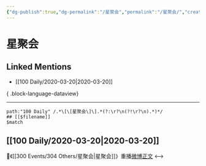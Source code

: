 ```yaml
---
{"dg-publish":true,"dg-permalink":"/星聚会","permalink":"/星聚会/","created":"2023-04-03T14:37:11.000+08:00","updated":"2023-08-24T19:39:38.692+08:00"}
---
```


# 星聚会

## Linked Mentions
- [[100 Daily/2020-03-20\|2020-03-20]]

{ .block-language-dataview}

---

```expander
path:"100 Daily" /.*\[\[星聚会\]\].*(?:\r?\n(?!\r?\n).*)*/
## [[$filename]]
$match
```
## [[100 Daily/2020-03-20\|2020-03-20]]
🌿《[[300 Events/304 Others/星聚会\|星聚会]]》重播[微博正文](https://m.weibo.cn/6466290670/4484566334869305)
<-->